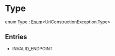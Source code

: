 # Type


enum Type : [Enum](https://kotlinlang.org/api/latest/jvm/stdlib/kotlin/-enum/index.html)&lt;UriConstructionException.Type&gt;

## Entries

* INVALID_ENDPOINT
